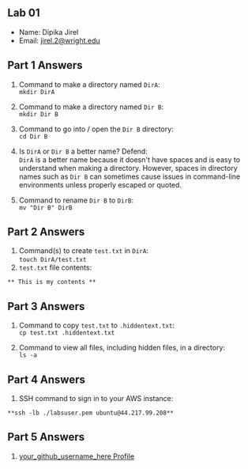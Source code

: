 ## Lab 01

- Name: Dipika Jirel
- Email: jirel.2@wright.edu

## Part 1 Answers

1. Command to make a directory named `DirA`: </br>
     `mkdir DirA`
   
2. Command to make a directory named `Dir B`: </br>
     `mkdir Dir B`
   
3. Command to go into / open the `Dir B` directory: </br>
     `cd Dir B`
4. Is `DirA` or `Dir B` a better name?  Defend: </br>
      `DirA` is a better name because it doesn't have spaces and is easy to understand when making a directory. However, spaces in directory names such as `Dir B` can sometimes cause issues in command-line environments unless properly escaped or quoted.
5. Command to rename `Dir B` to `DirB`:  </br>
     `mv "Dir B" DirB`

## Part 2 Answers

1. Command(s) to create `test.txt` in `DirA`:</br>
        `touch DirA/test.txt`
3. `test.txt` file contents:</br>

```
** This is my contents **
```

## Part 3 Answers

1. Command to copy `test.txt` to `.hiddentext.txt`: </br>
        `cp test.txt .hiddentext.txt`

3. Command to view all files, including hidden files, in a directory: </br>
     `ls -a`

## Part 4 Answers

1. SSH command to sign in to your AWS instance: </br>

```
**ssh -lb ./labsuser.pem ubuntu@44.217.99.208**
```

## Part 5 Answers

1. [your_github_username_here Profile](FIXTHISURL-https://github.com/your_username)

